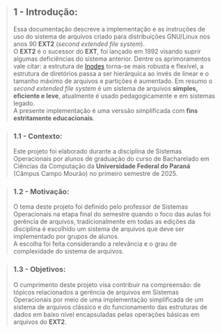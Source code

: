 >## 1 - Introdução:
>Essa documentação descreve a implementação e 
as instruções de uso do sistema de arquivos criado para distribuições GNU/Linux nos anos 90 **EXT2** (*second extended file system*).  
O **EXT2** é o sucessor do **EXT**, foi lançado em 1992 visando suprir algumas deficiências do sistema anterior. Dentre os aprimoramentos vale citar: a estrutura de [Inodes](link) torna-se mais robusta e flexível, a estrutura de diretórios passa a ser hierárquica ao invés de linear e o tamanho máximo de arquivos e partições é aumentado. Em resumo o *second extended file system* é um sistema de arquivos **simples, eficiente e leve**, atualmente é usado pedagogicamente e em sistemas legado.  
A presente implementação é uma verssão simplificada com **fins estritamente educacionais**. 

>### 1.1 - Contexto:
>Este projeto foi elaborado durante a disciplina de Sistemas Operacionais por alunos de graduação do curso de Bacharelado em Ciências da Computação da **Universidade Federal do Paraná** (Câmpus Campo Mourão) no primeiro semestre de 2025. 

>### 1.2 - Motivação:
>O tema deste projeto foi definido pelo professor de Sistemas Operacionais na etapa final do semestre quando o foco das aulas foi gerência de arquivos, tradicionalmente em todas as edições da disciplina é escolhido um sistema de arquivos que deve ser implementado por grupos de alunos.  
>A escolha foi feita considerando a relevância e o grau de complexidade do sistema de arquivos.

>### 1.3 - Objetivos:
>O cumprimento deste projeto visa contribuir na compreensão: de tópicos relacionados a gerência de arquivos em Sistemas Operacionais por meio de uma implementação simplificada de um sistema de arquivos clássico e do funcionamento das estruturas de dados em baixo nível encapsuladas pelas operações básicas em arquivos do **EXT2**.